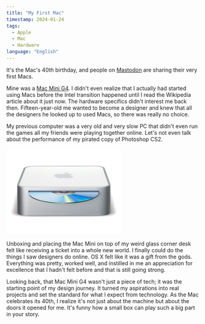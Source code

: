 ```yaml
---
title: "My First Mac"
timestamp: 2024-01-24
tags:
  - Apple
  - Mac
  - Hardware
language: "English"
---
```


It's the Mac's 40th birthday, and people on [Mastodon](https://mastodon.social/tags/MyFirstMac) are sharing their very first Macs.

Mine was a [Mac Mini G4](<https://en.wikipedia.org/wiki/Mac_Mini#G4_polycarbonate_(2005)>). I didn't even realize that I actually had started using Macs before the Intel transition happened until I read the Wikipedia article about it just now. The hardware specifics didn't interest me back then. Fifteen-year-old me wanted to become a designer and knew that all the designers he looked up to used Macs, so there was really no choice.

My previous computer was a very old and very slow PC that didn't even run the games all my friends were playing together online. Let's not even talk about the performance of my pirated copy of Photoshop CS2.

![Mac Mini G4](../../assets/mac-mini-g4.png)

Unboxing and placing the Mac Mini on top of my weird glass corner desk felt like receiving a ticket into a whole new world. I finally could do the things I saw designers do online. OS X felt like it was a gift from the gods. Everything was pretty, worked well, and instilled in me an appreciation for excellence that I hadn't felt before and that is still going strong.

Looking back, that Mac Mini G4 wasn't just a piece of tech; it was the starting point of my design journey. It turned my aspirations into real projects and set the standard for what I expect from technology. As the Mac celebrates its 40th, I realize it's not just about the machine but about the doors it opened for me. It's funny how a small box can play such a big part in your story.
